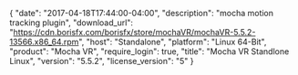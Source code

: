 {
   "date": "2017-04-18T17:44:00-04:00",
   "description": "mocha motion tracking plugin",
   "download_url": "https://cdn.borisfx.com/borisfx/store/mochaVR/mochaVR-5.5.2-13566.x86_64.rpm",
   "host": "Standalone",
   "platform": "Linux 64-Bit",
   "product": "Mocha VR",
   "require_login": true,
   "title": "Mocha VR Standlone Linux",
   "version": "5.5.2",
   "license_version": "5"
}

